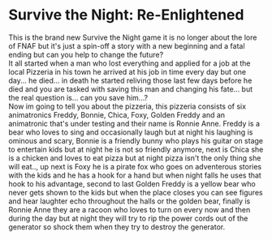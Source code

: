 # Survive the Night: Re-Enlightened
This is the brand new Survive the Night game it is no longer about the lore of FNAF but it's just a spin-off a story with a new beginning and a fatal ending but can you help to change the future?  
It all started when a man who lost everything and applied for a job at the local Pizzeria in his town he arrived at his job in time every day but one day... he died... in death he started reliving those last few days before he died and you are tasked with saving this man and changing his fate... but the real question is... can you save him...?  
Now im going to tell you about the pizzeria, this pizzeria consists of six animatronics Freddy, Bonnie, Chica, Foxy, Golden Freddy and an animatronic that's under testing and their name is Ronnie Anne. Freddy is a bear who loves to sing and occasionally laugh but at night his laughing is ominous and scary, Bonnie is a friendly bunny who plays his guitar on stage to entertain kids but at night he is not so friendly anymore, next is Chica she is a chicken and loves to eat pizza but at night pizza isn't the only thing she will eat.., up next is Foxy he is a pirate fox who goes on adventerous stories with the kids and he has a hook for a hand but when night falls he uses that hook to his advantage, second to last Golden Freddy is a yellow bear who never gets shown to the kids but when the place closes you can see figures and hear laughter echo throughout the halls or the golden bear, finally is Ronnie Anne they are a racoon who loves to turn on every now and then during the day but at night they will try to rip the power cords out of the generator so shock them when they try to destroy the generator.  
